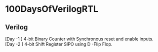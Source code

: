 # 100DaysOfVerilogRTL

## Verilog <br>
[Day -1 ]  4-bit Binary Counter with Synchronous reset and enable inputs. <br>
[Day -2 ]  4-bit Shift Register SIPO using D -Flip Flop.
